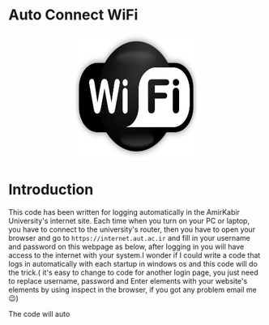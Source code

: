 # Auto Connect WiFi


  <p align="center">
  <img 
    width="250"
    height="250"
    src="./images/logo.png"
  >
</p>

# Introduction
This code has been written for logging automatically in the AmirKabir University's internet site. Each time when you turn on your PC or laptop, you have to connect to the university's router, then you have to open your browser and go to `https://internet.aut.ac.ir` and fill in your username and password on this webpage as below, after logging in you will have access to the internet with your system.I wonder if I could write a code that logs in automatically with each startup in windows os and this code will do the trick.( it's easy to change to code for another login page, you just need to replace username, password and Enter elements with your website's elements by using inspect in the browser, if you got any problem email me:wink:)

The code will auto
